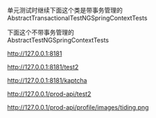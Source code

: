 
单元测试时继续下面这个类是带事务管理的  
AbstractTransactionalTestNGSpringContextTests  

下面这个不带事务管理的  
AbstractTestNGSpringContextTests  

http://127.0.0.1:8181

http://127.0.0.1:8181/test2

http://127.0.0.1:8181/kaptcha

http://127.0.0.1/prod-api/test2

http://127.0.0.1/prod-api/profile/images/tiding.png

